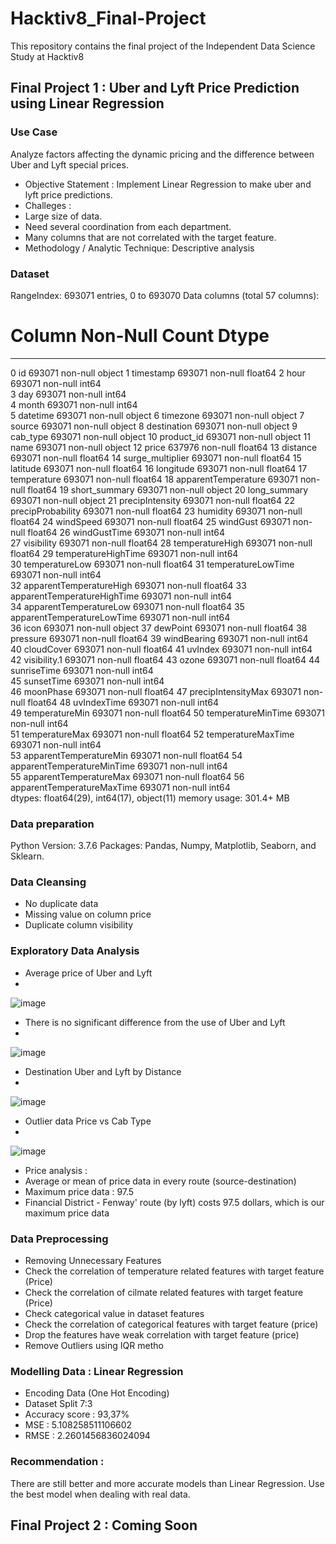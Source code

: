 # Hacktiv8_Final-Project
 This repository contains the final project of the Independent Data Science Study at Hacktiv8

## Final Project 1 : Uber and Lyft Price Prediction using Linear Regression

### Use Case 
Analyze factors affecting the dynamic pricing and the difference between Uber and Lyft special prices.
- Objective Statement : Implement Linear Regression to make uber and lyft price predictions.
- Challeges :
 - Large size of data.
 - Need several coordination from each department.
 - Many columns that are not correlated with the target feature.
- Methodology / Analytic Technique: Descriptive analysis

### Dataset
RangeIndex: 693071 entries, 0 to 693070
Data columns (total 57 columns):
 #   Column                       Non-Null Count   Dtype  
---  ------                       --------------   -----  
 0   id                           693071 non-null  object 
 1   timestamp                    693071 non-null  float64
 2   hour                         693071 non-null  int64  
 3   day                          693071 non-null  int64  
 4   month                        693071 non-null  int64  
 5   datetime                     693071 non-null  object 
 6   timezone                     693071 non-null  object 
 7   source                       693071 non-null  object 
 8   destination                  693071 non-null  object 
 9   cab_type                     693071 non-null  object 
 10  product_id                   693071 non-null  object 
 11  name                         693071 non-null  object 
 12  price                        637976 non-null  float64
 13  distance                     693071 non-null  float64
 14  surge_multiplier             693071 non-null  float64
 15  latitude                     693071 non-null  float64
 16  longitude                    693071 non-null  float64
 17  temperature                  693071 non-null  float64
 18  apparentTemperature          693071 non-null  float64
 19  short_summary                693071 non-null  object 
 20  long_summary                 693071 non-null  object 
 21  precipIntensity              693071 non-null  float64
 22  precipProbability            693071 non-null  float64
 23  humidity                     693071 non-null  float64
 24  windSpeed                    693071 non-null  float64
 25  windGust                     693071 non-null  float64
 26  windGustTime                 693071 non-null  int64  
 27  visibility                   693071 non-null  float64
 28  temperatureHigh              693071 non-null  float64
 29  temperatureHighTime          693071 non-null  int64  
 30  temperatureLow               693071 non-null  float64
 31  temperatureLowTime           693071 non-null  int64  
 32  apparentTemperatureHigh      693071 non-null  float64
 33  apparentTemperatureHighTime  693071 non-null  int64  
 34  apparentTemperatureLow       693071 non-null  float64
 35  apparentTemperatureLowTime   693071 non-null  int64  
 36  icon                         693071 non-null  object 
 37  dewPoint                     693071 non-null  float64
 38  pressure                     693071 non-null  float64
 39  windBearing                  693071 non-null  int64  
 40  cloudCover                   693071 non-null  float64
 41  uvIndex                      693071 non-null  int64  
 42  visibility.1                 693071 non-null  float64
 43  ozone                        693071 non-null  float64
 44  sunriseTime                  693071 non-null  int64  
 45  sunsetTime                   693071 non-null  int64  
 46  moonPhase                    693071 non-null  float64
 47  precipIntensityMax           693071 non-null  float64
 48  uvIndexTime                  693071 non-null  int64  
 49  temperatureMin               693071 non-null  float64
 50  temperatureMinTime           693071 non-null  int64  
 51  temperatureMax               693071 non-null  float64
 52  temperatureMaxTime           693071 non-null  int64  
 53  apparentTemperatureMin       693071 non-null  float64
 54  apparentTemperatureMinTime   693071 non-null  int64  
 55  apparentTemperatureMax       693071 non-null  float64
 56  apparentTemperatureMaxTime   693071 non-null  int64  
dtypes: float64(29), int64(17), object(11)
memory usage: 301.4+ MB

### Data preparation
Python Version: 3.7.6
Packages: Pandas, Numpy, Matplotlib, Seaborn, and Sklearn.

### Data Cleansing
- No duplicate data
- Missing value on column price
- Duplicate column visibility

### Exploratory Data Analysis
- Average price of Uber and Lyft
- 
![image](https://user-images.githubusercontent.com/90852026/199748586-536efad2-319e-4e5f-b2de-0ba5bfc168b3.png)
- There is no significant difference from the use of Uber and Lyft
- 
![image](https://user-images.githubusercontent.com/90852026/199748849-94afca5d-ba2d-4b60-8303-9e2d2014a9f7.png)
- Destination Uber and Lyft by Distance
- 
![image](https://user-images.githubusercontent.com/90852026/199749174-d2bc457e-e144-4577-a4ac-fe9c65d4139d.png)
- Outlier data Price vs Cab Type
- 
![image](https://user-images.githubusercontent.com/90852026/199749319-d83d9b6f-8020-4fd7-b0b4-8e1ab5ac53fe.png)
- Price analysis :
 - Average or mean of price data in every route (source-destination)
 - Maximum price data : 97.5
 - Financial District - Fenway' route (by lyft) costs 97.5 dollars, which is our maximum price data

### Data Preprocessing
- Removing Unnecessary Features
- Check the correlation of temperature related features with target feature (Price)
- Check the correlation of cilmate related features with target feature (Price)
- Check categorical value in dataset features
- Check the correlation of categorical features with target feature (price)
- Drop the features have weak correlation with target feature (price)
- Remove Outliers using IQR metho

### Modelling Data : Linear Regression
- Encoding Data (One Hot Encoding)
- Dataset Split 7:3 
- Accuracy score : 93,37%
- MSE : 5.108258511106602
- RMSE : 2.2601456836024094

### Recommendation : 
There are still better and more accurate models than Linear Regression. Use the best model when dealing with real data.


## Final Project 2 : Coming Soon
